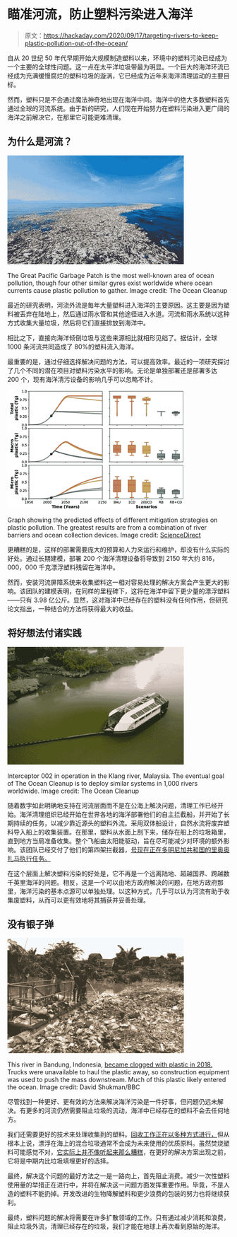 # 瞄准河流，防止塑料污染进入海洋

> 原文：<https://hackaday.com/2020/09/17/targeting-rivers-to-keep-plastic-pollution-out-of-the-ocean/>

自从 20 世纪 50 年代早期开始大规模制造塑料以来，环境中的塑料污染已经成为一个主要的全球性问题。这一点在太平洋垃圾带最为明显。一个巨大的海洋环流已经成为充满缓慢腐烂的塑料垃圾的漩涡，它已经成为近年来海洋清理运动的主要目标。

然而，塑料只是不会通过魔法神奇地出现在海洋中间。海洋中的绝大多数塑料首先通过全球的河流系统。由于新的研究，人们现在开始努力在塑料污染进入更广阔的海洋之前解决它，在那里它可能更难清理。

## 为什么是河流？

![](img/d6a2099ed4196cc3c018fc63db4b1d8d.png)

The Great Pacific Garbage Patch is the most well-known area of ocean pollution, though four other similar gyres exist worldwide where ocean currents cause plastic pollution to gather. Image credit: The Ocean Cleanup

最近的研究表明，河流外流是每年大量塑料进入海洋的主要原因。这主要是因为塑料被丢弃在陆地上，然后通过雨水管和其他途径进入水道。河流和雨水系统以这种方式收集大量垃圾，然后将它们直接排放到海洋中。

相比之下，直接向海洋倾倒垃圾与这些来源相比就相形见绌了。据估计，全球 1000 条河流共同造成了 80%的塑料流入海洋。

最重要的是，通过仔细选择解决问题的方法，可以提高效率。最近的一项研究探讨了几个不同的潜在项目对塑料污染水平的影响。无论是单独部署还是部署多达 200 个，现有海洋清污设备的影响几乎可以忽略不计。

![](img/325d22432f6234042788540d119c961a.png)

Graph showing the predicted effects of different mitigation strategies on plastic pollution. The greatest results are from a combination of river barriers and ocean collection devices. Image credit: [ScienceDirect](https://www.sciencedirect.com/science/article/pii/S0048969720346441?via%3Dihub)

更糟糕的是，这样的部署需要庞大的预算和人力来运行和维护，却没有什么实际的好处。通过长期建模，部署 200 个海洋清理设备将导致到 2150 年大约 816，000，000 千克漂浮塑料残留在海洋中。

然而，安装河流屏障系统来收集塑料这一相对容易处理的解决方案会产生更大的影响。该团队的建模表明，在同样的里程碑下，这将在海洋中留下更少量的漂浮塑料——只有 3.98 亿公斤。显然，这对海洋中已经存在的塑料没有任何作用，但研究论文指出，一种结合的方法将获得最大的收益。

## 将好想法付诸实践

![](img/aec5635407b652a2492ece4c946ba19a.png)

Interceptor 002 in operation in the Klang river, Malaysia. The eventual goal of The Ocean Cleanup is to deploy similar systems in 1,000 rivers worldwide. Image credit: The Ocean Cleanup

随着数字如此明确地支持在河流层面而不是在公海上解决问题，清理工作已经开始。海洋清理组织已经开始在世界各地的海洋部署他们的自主拦截船，并开始了长期持续的任务，以减少靠近源头的塑料外流。采用双体船设计，自然水流将废弃塑料导入船上的收集装置。在那里，塑料从水面上刮下来，储存在船上的垃圾箱里，直到地方当局准备收集。整个飞船由太阳能驱动，旨在尽可能减少对环境的额外影响。该团队已经交付了他们的第四架拦截器，[号现在正在多明尼加共和国的里奥奥扎马执行任务。](https://www.instagram.com/p/CD8t8b0nJ9G/)

在这个层面上解决塑料污染的好处是，它不再是一个远离陆地、超越国界、跨越数千英里海洋的问题。相反，这是一个可以由地方政府解决的问题，在地方政府那里，海洋污染的基本点源可以单独处理。以这种方式，几乎可以认为河流有助于收集废塑料，从而可以更有效地将其捕获并妥善处理。

## 没有银子弹

![](img/db9e150ad46b99bffc4ca608ce2c929d.png)

This river in Bandung, Indonesia, [became clogged with plastic in 2018.](https://www.bbc.com/news/science-environment-43823883) Trucks were unavailable to haul the plastic away, so construction equipment was used to push the mass downstream. Much of this plastic likely entered the ocean. Image credit: David Shukman/BBC

尽管找到一种更好、更有效的方法来解决海洋污染是一件好事，但问题仍远未解决。有更多的河流仍然需要阻止垃圾的流动，海洋中已经存在的塑料不会去任何地方。

我们还需要更好的技术来处理收集到的塑料。[回收工作正在以多种方式进行，](https://www.businessinsider.com/companies-that-use-recycled-ocean-plastic-in-products?r=AU&IR=T)但从根本上说，漂浮在海上的混合垃圾通常不会成为未来使用的优质原料。虽然焚烧塑料可能感觉不对，[它实际上并不像听起来那么糟糕](http://flo-bro.com/save-the-oceans-burn-plastic/)，在更好的解决方案出现之前，它将是中期内比垃圾填埋更好的选择。

最终，解决这个问题的最好方法之一是一路向上，首先阻止消费。减少一次性塑料使用量的举措正在进行中，并将在解决这一问题方面发挥重要作用。毕竟，不是人造的塑料不能扔掉。开发改进的生物降解塑料和更少浪费的包装的努力也将继续获利。

最终，塑料问题的解决将需要在许多扩散领域的工作。只有通过减少消耗和浪费，阻止垃圾外流，清理已经存在的垃圾，我们才能在地球上再次看到原始的海洋。
